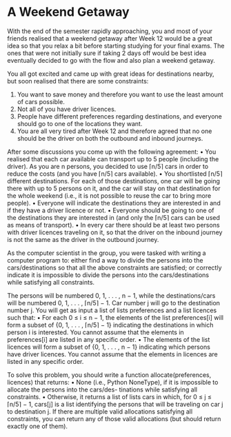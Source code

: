 # A Weekend Getaway

With the end of the semester rapidly approaching, you and most of your friends realised that a weekend getaway after Week 12 would be a great idea so that you relax a bit before starting studying for your final exams. The ones that were not initially sure if taking 2 days off would be best idea eventually decided to go with the flow and also plan a weekend getaway.

You all got excited and came up with great ideas for destinations nearby, but soon realised that there are some constraints:
1. You want to save money and therefore you want to use the least amount of cars possible.
2. Not all of you have driver licences.
3. People have different preferences regarding destinations, and everyone should go to one of the locations they want.
4. You are all very tired after Week 12 and therefore agreed that no one should be the driver on both the outbound and inbound journeys.

After some discussions you come up with the following agreement:
• You realised that each car available can transport up to 5 people (including the driver). As you are n persons, you decided to use ⌈n/5⌉ cars in order to reduce the costs (and you have ⌈n/5⌉ cars available).
• You shortlisted ⌈n/5⌉ different destinations. For each of those destinations, one car will be going there with up to 5 persons on it, and the car will stay on that destination for the whole weekend (i.e., it is not possible to reuse the car to bring more people).
• Everyone will indicate the destinations they are interested in and if they have a driver licence or not.
• Everyone should be going to one of the destinations they are interested in (and only the ⌈n/5⌉ cars can be used as means of transport).
• In every car there should be at least two persons with driver licences traveling on it, so that the driver on the inbound journey is not the same as the driver in the outbound journey.

As the computer scientist in the group, you were tasked with writing a computer program to: either find a way to divide the persons into the cars/destinations so that all the above constraints are satisfied; or correctly indicate it is impossible to divide the persons into the cars/destinations while satisfying all constraints.

The persons will be numbered 0, 1, . . . , n − 1, while the destinations/cars will be numbered 0, 1, . . . , ⌈n/5⌉ − 1. Car number j will go to the destination number j. You will get as input a list of lists preferences and a list licences such that:
• For each 0 ≤ i ≤ n − 1, the elements of the list preferences[i] will form a subset of {0, 1, . . . , ⌈n/5⌉ − 1} indicating the destinations in which person i is interested. You cannot assume that the elements in preferences[i] are listed in any specific order.
• The elements of the list licences will form a subset of {0, 1, . . . , n − 1} indicating which persons have driver licences. You cannot assume that the elements in licences are listed in any specific order.

To solve this problem, you should write a function allocate(preferences, licences) that returns:
• None (i.e., Python NoneType), if it is impossible to allocate the persons into the cars/des- tinations while satisfying all constraints.
• Otherwise, it returns a list of lists cars in which, for 0 ≤ j ≤ ⌈n/5⌉ − 1, cars[j] is a list identifying the persons that will be traveling on car j to destination j. If there are multiple valid allocations satisfying all constraints, you can return any of those valid allocations (but should return exactly one of them).
